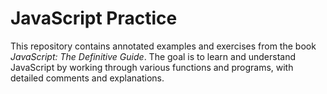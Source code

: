 # JavaScript Practice

This repository contains annotated examples and exercises from the book *JavaScript: The Definitive Guide*. 
The goal is to learn and understand JavaScript by working through various functions and programs, with detailed comments and explanations.
